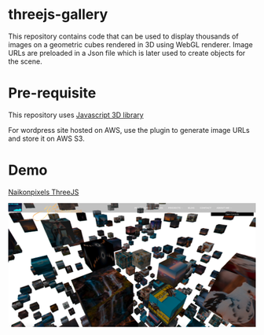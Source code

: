 # threejs-gallery

This repository contains code that can be used to display thousands of images on a geometric cubes rendered in 3D using WebGL renderer. Image URLs are preloaded in a Json file which is later used to create objects for the scene. 

# Pre-requisite

This repository uses [Javascript 3D library](https://github.com/mrdoob/three.js/)

For wordpress site hosted on AWS, use the plugin to generate image URLs and store it on AWS S3. 

# Demo

[Naikonpixels ThreeJS](https://www.naikonpixels.com/threejs/index.html)

![alt text](https://github.com/prashant40naik/threejs-gallery/blob/master/src/images/screenshot.png "Naikonpixels")
